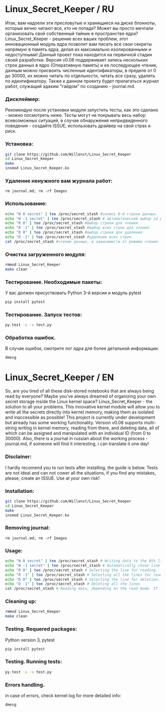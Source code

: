 # Linux_Secret_Keeper / RU

Итак, вам надоели эти пресловутые и хранящиеся на диске блокноты, которые вечно читают все, кто не попадя? Может вы просто мечтали организовать свой собственный тайник в пространстве ядра? Linux_Secret_Keeper - решение всех ваших проблем, этот инновационный модуль ядра позволит вам писать все свои секреты напрямую в память ядра, делая их максимально изолированными и недоступными! Данный проект пока находится на первичной стадии своей разработки. Версия v0.08 поддерживает запись нескольких строк данных в ядро (Оперативную память) и ее последующее чтение, данным можно присвоить чиcленные идентификаторы, в пределе от 0 до 30000, их можно читать по отдельности, читать все сразу, удалять по идентификатору. Также к данном проекту будет прилагаться журнал работ, служащий эдаким "гайдом" по созданию - journal.md.

### Дисклеймер:
Рекомендую после установки модуля запустить тесты, как это сделано - можно посмотреть ниже. Тесты могут не покрывать весь набор всевозможных ситуаций, в случае обнаружения непридвиденного поведения - создайте ISSUE, использовать драйвер на свой страх и риск.

### Установка:

```bash
git clone https://github.com/Willenst/Linux_Secret_Keeper
cd Linux_Secret_Keeper
make
insmod Linux_Secret_Keeper.ko
```

### Удаление ненужного вам журнала работ:
```
rm journal.md; rm -rf Images
```

### Использование:

```bash
echo "W 0 secret" | tee /proc/secret_stash #запись 0-й строки данных.
echo "W -1 secret" | tee /proc/secret_stash # автоматический выбор id для записи, выбирается незанятый, в порядке возрастания 
echo "R 0" | tee /proc/secret_stash #выбор строки для чтения.
echo "R -1" | tee /proc/secret_stash #выбор всех строк для чтения.
echo "D 0" | tee /proc/secret_stash #выбор строки для удаления.
echo "D -1" | tee /proc/secret_stash #удаление всех строк.
cat /proc/secret_stash #чтение данных, в зависимости от режима чтения. Если -1 - чтение всего, если n - чтение n-й записи, где n - выбраанная вами запись. 
```

### Очистка загруженного модуля:

```bash
rmmod Linux_Secret_Keeper
make clean
```

### Тестирование. Необходимые пакеты:

У вас должен присуствовать Python 3-й версии и модуль pytest
```bash
pip install pytest
```

### Тестирование. Запуск тестов:

```bash
py.test -s -v test.py
```

### Обработка ошибок.

В случае ошибок, смотрите лог ядра для более детальной информации:
```
dmesg
```

# Linux_Secret_Keeper / EN

So, are you tired of all these disk-stored notebooks that are always being read by everyone? Maybe you've always dreamed of organizing your own secret storage inside the Linux kernel space? Linux_Secret_Keeper - the solution to all your problems. This innovative kernel module will allow you to write all the secrets directly into kernel memory, making them as isolated and inaccessible as possible! This project is currently under development but already has some working functionality. Version v0.08 supports multi-string writing in kernel memory, reading from there, and deleting data, all of which can be assigned and manipulated with an individual ID (from 0 to 30000). Also, there is a journal in russian about the working process - journal.md, if someone will find it interesting, i can translate it one day!

### Disclainer:
I hardly recomend you to run tests after installing, the guide is below. Tests are not ideal and can not cower all the situations, if you find any mistakes, please, create an ISSUE. Use at your own risk!

### Installation:

```bash
git clone https://github.com/Willenst/Linux_Secret_Keeper
cd Linux_Secret_Keeper
make
insmod Linux_Secret_Keeper.ko
```

### Removing journal:
```
rm journal.md; rm -rf Images
```

### Usage:

```bash
echo "W 0 secret" | tee /proc/secret_stash # Writing data to the 0th line.
echo "W -1 secret" | tee /proc/secret_stash # Automatically chose line to write, usually writen to the next available id.
echo "R 0" | tee /proc/secret_stash # Selecting the line for reading.
echo "R -1" | tee /proc/secret_stash # Selecting all the lines for reading
echo "D 0" | tee /proc/secret_stash # Selecting the line for deletion.
echo "D -1" | tee /proc/secret_stash # Deleting all the lines
cat /proc/secret_stash # Reading data, depending on the read mode. If -1, reads all; if n, reads the nth entry you've chosen.
```

### Cleaning up:

```bash
rmmod Linux_Secret_Keeper
make clean
```

### Testing. Requered packages:

Python version 3, pytest
```bash
pip install pytest
```

### Testing. Running tests:

```bash
py.test -s -v test.py
```

### Errors handling.

in case of errors, check kernel log for more detailed info:
```
dmesg
```